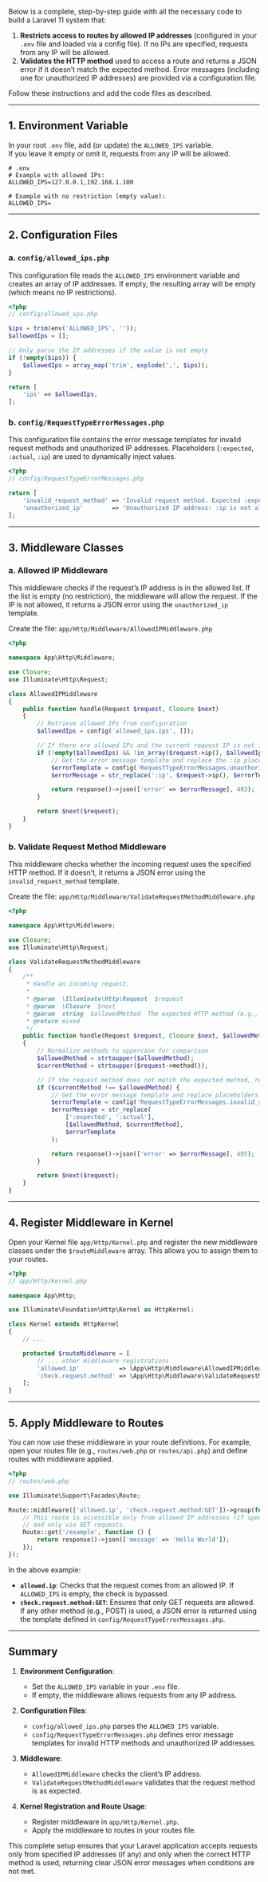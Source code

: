 Below is a complete, step-by-step guide with all the necessary code to build a Laravel 11 system that:

1. **Restricts access to routes by allowed IP addresses** (configured in your `.env` file and loaded via a config file). If no IPs are specified, requests from any IP will be allowed.
2. **Validates the HTTP method** used to access a route and returns a JSON error if it doesn’t match the expected method. Error messages (including one for unauthorized IP addresses) are provided via a configuration file.

Follow these instructions and add the code files as described.

---

## 1. Environment Variable

In your root `.env` file, add (or update) the `ALLOWED_IPS` variable.  
If you leave it empty or omit it, requests from any IP will be allowed.

```dotenv
# .env
# Example with allowed IPs:
ALLOWED_IPS=127.0.0.1,192.168.1.100

# Example with no restriction (empty value):
ALLOWED_IPS=
```

---

## 2. Configuration Files

### a. `config/allowed_ips.php`

This configuration file reads the `ALLOWED_IPS` environment variable and creates an array of IP addresses. If empty, the resulting array will be empty (which means no IP restrictions).

```php
<?php
// config/allowed_ips.php

$ips = trim(env('ALLOWED_IPS', ''));
$allowedIps = [];

// Only parse the IP addresses if the value is not empty
if (!empty($ips)) {
    $allowedIps = array_map('trim', explode(',', $ips));
}

return [
    'ips' => $allowedIps,
];
```

### b. `config/RequestTypeErrorMessages.php`

This configuration file contains the error message templates for invalid request methods and unauthorized IP addresses. Placeholders (`:expected`, `:actual`, `:ip`) are used to dynamically inject values.

```php
<?php
// config/RequestTypeErrorMessages.php

return [
    'invalid_request_method' => 'Invalid request method. Expected :expected but received :actual.',
    'unauthorized_ip'        => 'Unauthorized IP address: :ip is not allowed.',
];
```

---

## 3. Middleware Classes

### a. Allowed IP Middleware

This middleware checks if the request’s IP address is in the allowed list. If the list is empty (no restriction), the middleware will allow the request. If the IP is not allowed, it returns a JSON error using the `unauthorized_ip` template.

Create the file: `app/Http/Middleware/AllowedIPMiddleware.php`

```php
<?php

namespace App\Http\Middleware;

use Closure;
use Illuminate\Http\Request;

class AllowedIPMiddleware
{
    public function handle(Request $request, Closure $next)
    {
        // Retrieve allowed IPs from configuration
        $allowedIps = config('allowed_ips.ips', []);

        // If there are allowed IPs and the current request IP is not in the list, reject the request.
        if (!empty($allowedIps) && !in_array($request->ip(), $allowedIps)) {
            // Get the error message template and replace the :ip placeholder with the actual IP.
            $errorTemplate = config('RequestTypeErrorMessages.unauthorized_ip');
            $errorMessage = str_replace(':ip', $request->ip(), $errorTemplate);

            return response()->json(['error' => $errorMessage], 403);
        }

        return $next($request);
    }
}
```

### b. Validate Request Method Middleware

This middleware checks whether the incoming request uses the specified HTTP method. If it doesn’t, it returns a JSON error using the `invalid_request_method` template.

Create the file: `app/Http/Middleware/ValidateRequestMethodMiddleware.php`

```php
<?php

namespace App\Http\Middleware;

use Closure;
use Illuminate\Http\Request;

class ValidateRequestMethodMiddleware
{
    /**
     * Handle an incoming request.
     *
     * @param  \Illuminate\Http\Request  $request
     * @param  \Closure  $next
     * @param  string  $allowedMethod  The expected HTTP method (e.g., GET)
     * @return mixed
     */
    public function handle(Request $request, Closure $next, $allowedMethod)
    {
        // Normalize methods to uppercase for comparison
        $allowedMethod = strtoupper($allowedMethod);
        $currentMethod = strtoupper($request->method());

        // If the request method does not match the expected method, return a JSON error.
        if ($currentMethod !== $allowedMethod) {
            // Get the error message template and replace placeholders with expected and actual values.
            $errorTemplate = config('RequestTypeErrorMessages.invalid_request_method');
            $errorMessage = str_replace(
                [':expected', ':actual'],
                [$allowedMethod, $currentMethod],
                $errorTemplate
            );

            return response()->json(['error' => $errorMessage], 405);
        }

        return $next($request);
    }
}
```

---

## 4. Register Middleware in Kernel

Open your Kernel file `app/Http/Kernel.php` and register the new middleware classes under the `$routeMiddleware` array. This allows you to assign them to your routes.

```php
<?php
// app/Http/Kernel.php

namespace App\Http;

use Illuminate\Foundation\Http\Kernel as HttpKernel;

class Kernel extends HttpKernel
{
    // ...

    protected $routeMiddleware = [
        // ... other middleware registrations
        'allowed.ip'           => \App\Http\Middleware\AllowedIPMiddleware::class,
        'check.request.method' => \App\Http\Middleware\ValidateRequestMethodMiddleware::class,
    ];
}
```

---

## 5. Apply Middleware to Routes

You can now use these middleware in your route definitions. For example, open your routes file (e.g., `routes/web.php` or `routes/api.php`) and define routes with middleware applied.

```php
<?php
// routes/web.php

use Illuminate\Support\Facades\Route;

Route::middleware(['allowed.ip', 'check.request.method:GET'])->group(function () {
    // This route is accessible only from allowed IP addresses (if specified)
    // and only via GET requests.
    Route::get('/example', function () {
        return response()->json(['message' => 'Hello World']);
    });
});
```

In the above example:

- **`allowed.ip`**: Checks that the request comes from an allowed IP. If `ALLOWED_IPS` is empty, the check is bypassed.
- **`check.request.method:GET`**: Ensures that only GET requests are allowed. If any other method (e.g., POST) is used, a JSON error is returned using the template defined in `config/RequestTypeErrorMessages.php`.

---

## Summary

1. **Environment Configuration**:  
   - Set the `ALLOWED_IPS` variable in your `.env` file.
   - If empty, the middleware allows requests from any IP address.

2. **Configuration Files**:  
   - `config/allowed_ips.php` parses the `ALLOWED_IPS` variable.
   - `config/RequestTypeErrorMessages.php` defines error message templates for invalid HTTP methods and unauthorized IP addresses.

3. **Middleware**:  
   - `AllowedIPMiddleware` checks the client’s IP address.
   - `ValidateRequestMethodMiddleware` validates that the request method is as expected.

4. **Kernel Registration and Route Usage**:  
   - Register middleware in `app/Http/Kernel.php`.
   - Apply the middleware to routes in your routes file.

This complete setup ensures that your Laravel application accepts requests only from specified IP addresses (if any) and only when the correct HTTP method is used, returning clear JSON error messages when conditions are not met.
